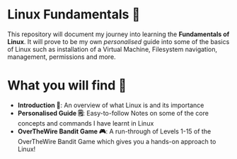 # Linux Fundamentals 🚀
This repository will document my journey into learning the **Fundamentals of Linux**. It will prove to be my own *personalised* guide into some of the basics of Linux such as installation of a Virtual Machine, Filesystem navigation, management, permissions and more. 

# What you will find 📖
- **Introduction 📔**: An overview of what Linux is and its importance 
- **Personalised Guide 🗒️**: Easy-to-follow Notes on some of the core concepts and commands I have learnt in Linux
- **OverTheWire Bandit Game 🎮**: A run-through of Levels 1-15 of the OverTheWire Bandit Game which gives you a hands-on approach to Linux!
